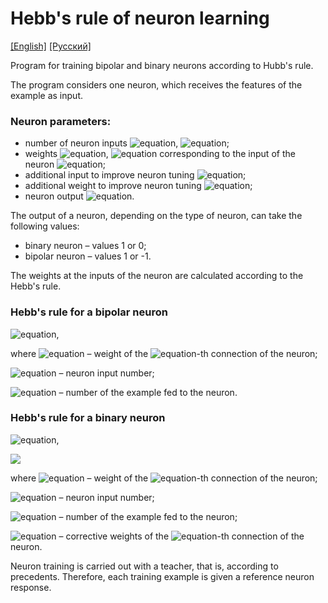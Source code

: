 # Hebb's rule of neuron learning
[[English]](README.md) [[Русский]](README.ru.md)

Program for training bipolar and binary neurons according to Hubb's rule.

The program considers one neuron, which receives the features of the example as input.

### Neuron parameters:
- number of neuron inputs ![equation](https://latex.codecogs.com/svg.image?x_{i}), ![equation](https://latex.codecogs.com/svg.image?i=1,...,n);
- weights ![equation](https://latex.codecogs.com/svg.image?w_{i}), ![equation](https://latex.codecogs.com/svg.image?i=1,...,n) corresponding to the input of the neuron ![equation](https://latex.codecogs.com/svg.image?x_{i});
- additional input to improve neuron tuning ![equation](https://latex.codecogs.com/svg.image?x_{0});
- additional weight to improve neuron tuning ![equation](https://latex.codecogs.com/svg.image?w_{0});
- neuron output ![equation](https://latex.codecogs.com/svg.image?y).

The output of a neuron, depending on the type of neuron, can take the following values:
- binary neuron – values 1 or 0;
- bipolar neuron – values 1 or -1.

The weights at the inputs of the neuron are calculated according to the Hebb's rule.

### Hebb's rule for a bipolar neuron

![equation](https://latex.codecogs.com/svg.image?w_{i}=w_{i}&plus;x_{i}^{k}y,i=0,...n),

where ![equation](https://latex.codecogs.com/svg.image?w_{i}) – weight of the ![equation](https://latex.codecogs.com/svg.image?i)-th connection of the neuron;

![equation](https://latex.codecogs.com/svg.image?i) – neuron input number;

![equation](https://latex.codecogs.com/svg.image?k) – number of the example fed to the neuron.

### Hebb's rule for a binary neuron

![equation](https://latex.codecogs.com/svg.image?w_{i}=w_{i}&plus;\partial_{i},i=0,...,n),

<img src="https://latex.codecogs.com/svg.image?\partial_{i}=\begin{Bmatrix}1,if\;x_{i}^{k}y=1&space;\\0,if\;x_{i}^{k}=0&space;\\-1,if\;(x_{i}^{k}\neq0)\&(y=0)\end{Bmatrix}" />

where ![equation](https://latex.codecogs.com/svg.image?w_{i}) – weight of the ![equation](https://latex.codecogs.com/svg.image?i)-th connection of the neuron;

![equation](https://latex.codecogs.com/svg.image?i) – neuron input number;

![equation](https://latex.codecogs.com/svg.image?k) – number of the example fed to the neuron;

![equation](https://latex.codecogs.com/svg.image?\partial_{i}) – corrective weights of the ![equation](https://latex.codecogs.com/svg.image?i)-th connection of the neuron.

Neuron training is carried out with a teacher, that is, according to precedents. Therefore, each training example is given a reference neuron response.
